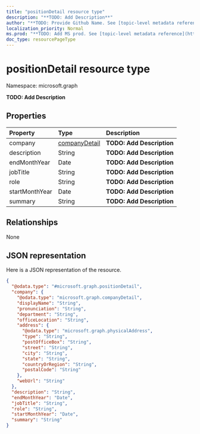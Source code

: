 ```yaml
---
title: "positionDetail resource type"
description: "**TODO: Add Description**"
author: "**TODO: Provide Github Name. See [topic-level metadata reference](https://msgo.azurewebsites.net/add/document/guidelines/metadata.html#topic-level-metadata)**"
localization_priority: Normal
ms.prod: "**TODO: Add MS prod. See [topic-level metadata reference](https://msgo.azurewebsites.net/add/document/guidelines/metadata.html#topic-level-metadata)**"
doc_type: resourcePageType
---
```


# positionDetail resource type


Namespace: microsoft.graph

**TODO: Add Description**

## Properties
|Property|Type|Description|
|:---|:---|:---|
|company|[companyDetail](../resources/companydetail.md)|**TODO: Add Description**|
|description|String|**TODO: Add Description**|
|endMonthYear|Date|**TODO: Add Description**|
|jobTitle|String|**TODO: Add Description**|
|role|String|**TODO: Add Description**|
|startMonthYear|Date|**TODO: Add Description**|
|summary|String|**TODO: Add Description**|

## Relationships
None

## JSON representation
Here is a JSON representation of the resource.
<!-- {
  "blockType": "resource",
  "@odata.type": "microsoft.graph.positionDetail"
}
-->
``` json
{
  "@odata.type": "#microsoft.graph.positionDetail",
  "company": {
    "@odata.type": "microsoft.graph.companyDetail",
    "displayName": "String",
    "pronunciation": "String",
    "department": "String",
    "officeLocation": "String",
    "address": {
      "@odata.type": "microsoft.graph.physicalAddress",
      "type": "String",
      "postOfficeBox": "String",
      "street": "String",
      "city": "String",
      "state": "String",
      "countryOrRegion": "String",
      "postalCode": "String"
    },
    "webUrl": "String"
  },
  "description": "String",
  "endMonthYear": "Date",
  "jobTitle": "String",
  "role": "String",
  "startMonthYear": "Date",
  "summary": "String"
}
```

